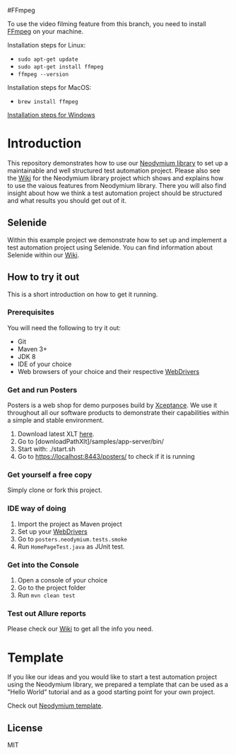 #FFmpeg

To use the video filming feature from this branch, you need to install  [FFmpeg](https://ffmpeg.org/download.html) on your machine.

Installation steps for Linux:

* `sudo apt-get update`
* `sudo apt-get install ffmpeg`
* `ffmpeg --version`

Installation steps for MacOS:
* `brew install ffmpeg`

[Installation steps for Windows](https://www.wikihow.com/Install-FFmpeg-on-Windows)

# Introduction
This repository demonstrates how to use our [Neodymium library](https://github.com/Xceptance/neodymium-library) to set up a maintainable and well structured test automation project. Please also see the [Wiki](https://github.com/Xceptance/neodymium-library/wiki) for the Neodymium library project which shows and explains how to use the vaious features from Neodymium library. There you will also find insight about how we think a test automation project should be structured and what results you should get out of it.

## Selenide
Within this example project we demonstrate how to set up and implement a test automation project using Selenide. You can find information about Selenide within our [Wiki](https://github.com/Xceptance/neodymium-library/wiki/Selenide).

## How to try it out
This is a short introduction on how to get it running. 

### Prerequisites
You will need the following to try it out:
* Git
* Maven 3+
* JDK 8
* IDE of your choice 
* Web browsers of your choice and their respective [WebDrivers](https://github.com/Xceptance/neodymium-library/wiki/How-to-set-up-a-WebDriver)

### Get and run Posters
Posters is a web shop for demo purposes build by [Xceptance](https://www.xceptance.com/en/). We use it throughout all our software products to demonstrate their capabilities within a simple and stable environment. 
1. Download latest XLT [here](https://www.xceptance.com/en/xlt/download.html).
2. Go to [downloadPathXlt]/samples/app-server/bin/
3. Start with: ./start.sh
4. Go to [https://localhost:8443/posters/](https://localhost:8443/posters/) to check if it is running

### Get yourself a free copy
Simply clone or fork this project.

### IDE way of doing
1. Import the project as Maven project
2. Set up your [WebDrivers](https://github.com/Xceptance/neodymium-library/wiki/How-to-set-up-a-WebDriver)
3. Go to `posters.neodymium.tests.smoke`
4. Run `HomePageTest.java` as JUnit test.

### Get into the Console
1. Open a console of your choice
2. Go to the project folder
3. Run `mvn clean test`

### Test out Allure reports
Please check our [Wiki](https://github.com/Xceptance/neodymium-library/wiki/Allure-reports) to get all the info you need.
 
# Template
If you like our ideas and you would like to start a test automation project using the Neodymium library, we prepared a template that can be used as a "Hello World" tutorial and as a good starting point for your own project.

Check out [Neodymium template](https://github.com/Xceptance/neodymium-template).

## License
MIT
